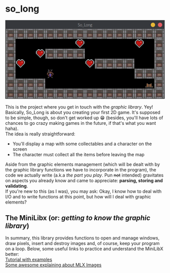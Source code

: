 # so_long  
![so-long-gif](https://github.com/Leticia-Franca/so_long/blob/main/img_files/so_long3.gif)

This is the project where you get in touch with the *graphic library*. Yey!  
Basically, So_Long is about you creating your first 2D game. It's supposed to be simple, though, so don't get worked up 😁 (besides, you'll have lots of chances to go crazy making games in the future, if that's what you want haha).  
The idea is really straightforward:  
- You'll display a map with some collectables and a character on the screen  
- The character must collect all the items before leaving the map  
  
Aside from the graphic elements management (which will be dealt with by the graphic library functions we have to incorporate in the program), the code we actually write (a.k.a *the part you play*. Pun ~~not~~ intended) gravitates on aspects you already know and came to appreciate: **parsing, storing and validating**.  
If you're new to this (as I was), you may ask: Okay, I know how to deal with I/O and to write functions at this point, but how will I deal with graphic elements?  

## The MiniLibx (or: *getting to know the graphic library*)  

In summary, this library provides functions to open and manage windows, draw pixels, insert and destroy images and, of course, keep your program on a loop. Below, some useful links to practice and understand the MiniLibX better:  
[Tutorial with examples](https://gontjarow.github.io/MiniLibX/)  
[Some awesome explaining about MLX Images](https://github.com/keuhdall/images_example)  

